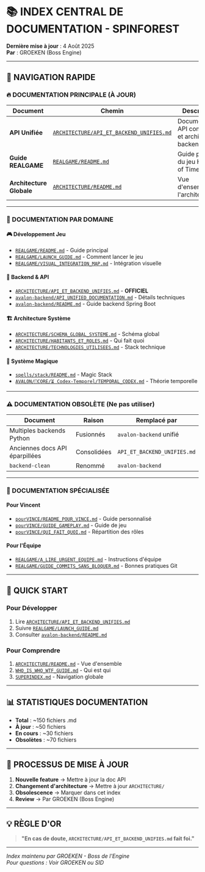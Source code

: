 # 📚 INDEX CENTRAL DE DOCUMENTATION - SPINFOREST

**Dernière mise à jour** : 4 Août 2025  
**Par** : GROEKEN (Boss Engine)

---

## 🎯 NAVIGATION RAPIDE

### 🔥 DOCUMENTATION PRINCIPALE (À JOUR)

| Document | Chemin | Description | Statut |
|----------|--------|-------------|--------|
| **API Unifiée** | [`ARCHITECTURE/API_ET_BACKEND_UNIFIES.md`](ARCHITECTURE/API_ET_BACKEND_UNIFIES.md) | Documentation API complète et architecture backend | ✅ OFFICIEL |
| **Guide REALGAME** | [`REALGAME/README.md`](REALGAME/README.md) | Guide principal du jeu Heroes of Time | ✅ À JOUR |
| **Architecture Globale** | [`ARCHITECTURE/README.md`](ARCHITECTURE/README.md) | Vue d'ensemble de l'architecture | ✅ À JOUR |

---

### 📁 DOCUMENTATION PAR DOMAINE

#### 🎮 Développement Jeu
- [`REALGAME/README.md`](REALGAME/README.md) - Guide principal
- [`REALGAME/LAUNCH_GUIDE.md`](REALGAME/LAUNCH_GUIDE.md) - Comment lancer le jeu
- [`REALGAME/VISUAL_INTEGRATION_MAP.md`](REALGAME/VISUAL_INTEGRATION_MAP.md) - Intégration visuelle

#### 🔧 Backend & API
- [`ARCHITECTURE/API_ET_BACKEND_UNIFIES.md`](ARCHITECTURE/API_ET_BACKEND_UNIFIES.md) - **OFFICIEL**
- [`avalon-backend/API_UNIFIED_DOCUMENTATION.md`](avalon-backend/API_UNIFIED_DOCUMENTATION.md) - Détails techniques
- [`avalon-backend/README.md`](avalon-backend/README.md) - Guide backend Spring Boot

#### 🏗️ Architecture Système
- [`ARCHITECTURE/SCHEMA_GLOBAL_SYSTEME.md`](ARCHITECTURE/SCHEMA_GLOBAL_SYSTEME.md) - Schéma global
- [`ARCHITECTURE/HABITANTS_ET_ROLES.md`](ARCHITECTURE/HABITANTS_ET_ROLES.md) - Qui fait quoi
- [`ARCHITECTURE/TECHNOLOGIES_UTILISEES.md`](ARCHITECTURE/TECHNOLOGIES_UTILISEES.md) - Stack technique

#### 🔮 Système Magique
- [`spells/stack/README.md`](spells/stack/README.md) - Magic Stack
- [`AVALON/🧬CORE/⏳ Codex-Temporel/TEMPORAL_CODEX.md`](AVALON/🧬CORE/⏳%20Codex-Temporel/TEMPORAL_CODEX.md) - Théorie temporelle

---

### ⚠️ DOCUMENTATION OBSOLÈTE (Ne pas utiliser)

| Document | Raison | Remplacé par |
|----------|--------|--------------|
| Multiples backends Python | Fusionnés | `avalon-backend` unifié |
| Anciennes docs API éparpillées | Consolidées | `API_ET_BACKEND_UNIFIES.md` |
| `backend-clean` | Renommé | `avalon-backend` |

---

### 📝 DOCUMENTATION SPÉCIALISÉE

#### Pour Vincent
- [`pourVINCE/README_POUR_VINCE.md`](pourVINCE/README_POUR_VINCE.md) - Guide personnalisé
- [`pourVINCE/GUIDE_GAMEPLAY.md`](pourVINCE/GUIDE_GAMEPLAY.md) - Guide de jeu
- [`pourVINCE/QUI_FAIT_QUOI.md`](pourVINCE/QUI_FAIT_QUOI.md) - Répartition des rôles

#### Pour l'Équipe
- [`REALGAME/A_LIRE_URGENT_EQUIPE.md`](REALGAME/A_LIRE_URGENT_EQUIPE.md) - Instructions d'équipe
- [`REALGAME/GUIDE_COMMITS_SANS_BLOQUER.md`](REALGAME/GUIDE_COMMITS_SANS_BLOQUER.md) - Bonnes pratiques Git

---

## 🚀 QUICK START

### Pour Développer
1. Lire [`ARCHITECTURE/API_ET_BACKEND_UNIFIES.md`](ARCHITECTURE/API_ET_BACKEND_UNIFIES.md)
2. Suivre [`REALGAME/LAUNCH_GUIDE.md`](REALGAME/LAUNCH_GUIDE.md)
3. Consulter [`avalon-backend/README.md`](avalon-backend/README.md)

### Pour Comprendre
1. [`ARCHITECTURE/README.md`](ARCHITECTURE/README.md) - Vue d'ensemble
2. [`WHO_IS_WHO_WTF_GUIDE.md`](WHO_IS_WHO_WTF_GUIDE.md) - Qui est qui
3. [`SUPERINDEX.md`](SUPERINDEX.md) - Navigation globale

---

## 📊 STATISTIQUES DOCUMENTATION

- **Total** : ~150 fichiers .md
- **À jour** : ~50 fichiers
- **En cours** : ~30 fichiers
- **Obsolètes** : ~70 fichiers

---

## 🔄 PROCESSUS DE MISE À JOUR

1. **Nouvelle feature** → Mettre à jour la doc API
2. **Changement d'architecture** → Mettre à jour `ARCHITECTURE/`
3. **Obsolescence** → Marquer dans cet index
4. **Review** → Par GROEKEN (Boss Engine)

---

## 💡 RÈGLE D'OR

> **"En cas de doute, `ARCHITECTURE/API_ET_BACKEND_UNIFIES.md` fait foi."**

---

*Index maintenu par GROEKEN - Boss de l'Engine*  
*Pour questions : Voir GROEKEN ou SID*
